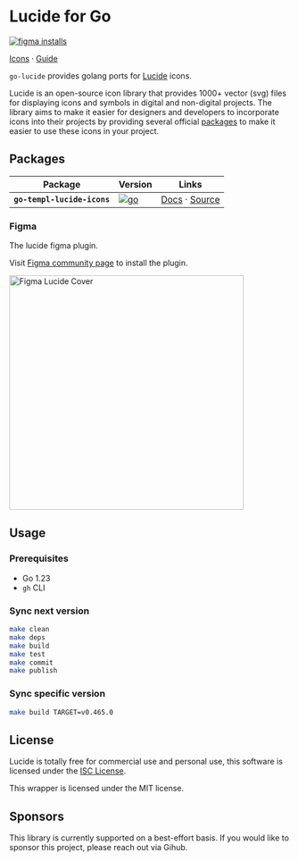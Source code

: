 # Lucide for Go

<p>
  <a href="https://www.figma.com/community/plugin/939567362549682242/Lucide-Icons"><img src="https://img.shields.io/badge/Figma-F24E1E?logo=figma&logoColor=white" alt="figma installs"></a>
</p>
<p>
  <a href="https://lucide.dev/icons/">Icons</a>
  ·
  <a href="https://lucide.dev/guide/">Guide</a>
</p>

`go-lucide` provides golang ports for [Lucide](https://github.com/lucide-icons/lucide) icons.

Lucide is an open-source icon library that provides 1000+ vector (svg) files for displaying icons and symbols in digital and non-digital projects. The library aims to make it easier for designers and developers to incorporate icons into their projects by providing several official [packages](https://lucide.dev/packages) to make it easier to use these icons in your project.

## Packages

| Package | Version | Links |
| ------- | ------- | ----- |
| **`go-templ-lucide-icons`** | [![go](https://img.shields.io/github/v/release/bryanvaz/go-templ-lucide-icons)](https://github.com/bryanvaz/go-templ-lucide-icons/releases) | [Docs](https://pkg.go.dev/github.com/bryanvaz/go-templ-lucide-icons) · [Source](https://github.com/bryanvaz/go-templ-lucide-icons) |

### Figma

The lucide figma plugin.

Visit [Figma community page](https://www.figma.com/community/plugin/939567362549682242/Lucide-Icons) to install the plugin.

<img width="420" src="https://www.figma.com/community/plugin/939567362549682242/thumbnail" alt="Figma Lucide Cover">

## Usage

### Prerequisites

* Go 1.23
* `gh` CLI

### Sync next version

```bash
make clean
make deps
make build
make test
make commit
make publish
```

### Sync specific version

```bash
make build TARGET=v0.465.0
```

## License

Lucide is totally free for commercial use and personal use, this software is licensed under the [ISC License](https://github.com/lucide-icons/lucide/blob/main/LICENSE).

This wrapper is licensed under the MIT license.

## Sponsors

This library is currently supported on a best-effort basis. 
If you would like to sponsor this project, please reach out via Gihub.
